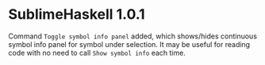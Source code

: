 SublimeHaskell 1.0.1
===

Command `Toggle symbol info panel` added, which shows/hides continuous symbol info panel for symbol under selection.
It may be useful for reading code with no need to call `Show symbol info` each time.
